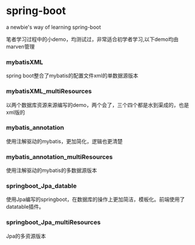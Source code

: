 # spring-boot
a newbie's way of learning spring-boot

笔者学习过程中的小demo，均测试过，非常适合初学者学习,以下demo均由marven管理

### mybatisXML
spring boot整合了mybatis的配置文件xml的单数据源版本

### mybatisXML_multiResources
以两个数据库资源来源编写的demo，两个会了，三个四个都是水到渠成的，也是xml版的

### mybatis_annotation
使用注解驱动的mybatis，更加简化，逻辑也更清楚

### mybatis_annotation_multiResources
使用注解驱动的mybatis的多数据源版本

### springboot_Jpa_datable
使用Jpa编写的springboot，在数据库的操作上更加简洁，模板化。前端使用了datatable插件。

### springboot_Jpa_multiResources
Jpa的多资源版本
